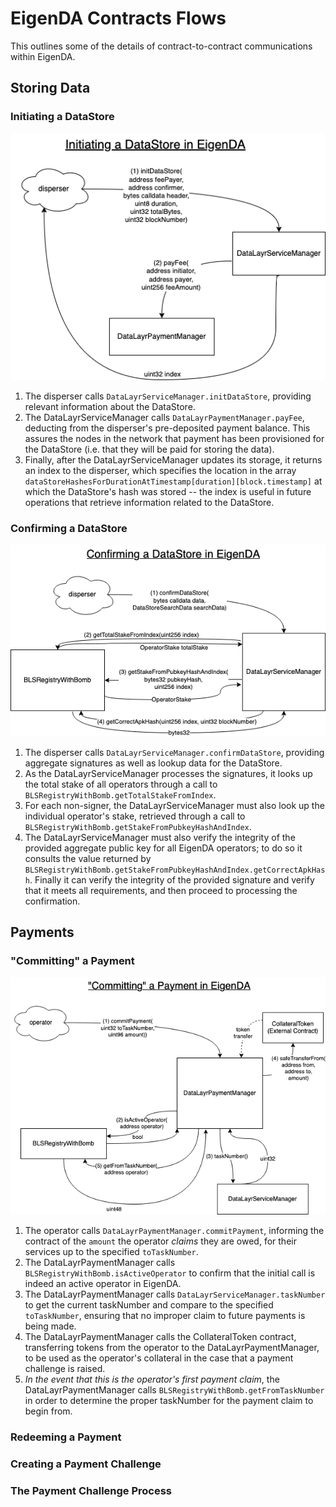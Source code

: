 
# EigenDA Contracts Flows

This outlines some of the details of contract-to-contract communications within EigenDA.

## Storing Data

### Initiating a DataStore

![Initiating a DataStore in EigenDA](images/DL_init_datastore.png?raw=true "Initiating a DataStore in EigenDA")

1. The disperser calls `DataLayrServiceManager.initDataStore`, providing relevant information about the DataStore.
2. The DataLayrServiceManager calls `DataLayrPaymentManager.payFee`, deducting from the disperser's pre-deposited payment balance. This assures the nodes in the network that payment has been provisioned for the DataStore (i.e. that they will be paid for storing the data).
3. Finally, after the DataLayrServiceManager updates its storage, it returns an index to the disperser, which specifies the location in the array `dataStoreHashesForDurationAtTimestamp[duration][block.timestamp]` at which the DataStore's hash was stored -- the index is useful in future operations that retrieve information related to the DataStore.

### Confirming a DataStore

![Confirming a DataStore in EigenDA](images/DL_confirm_datastore.png?raw=true "Confirming a DataStore in EigenDA")

1. The disperser calls `DataLayrServiceManager.confirmDataStore`, providing aggregate signatures as well as lookup data for the DataStore.
2. As the DataLayrServiceManager processes the signatures, it looks up the total stake of all operators through a call to `BLSRegistryWithBomb.getTotalStakeFromIndex`.
3. For each non-signer, the DataLayrServiceManager must also look up the individual operator's stake, retrieved through a call to `BLSRegistryWithBomb.getStakeFromPubkeyHashAndIndex`.
4. The DataLayrServiceManager must also verify the integrity of the provided aggregate public key for all EigenDA operators; to do so it consults the value returned by `BLSRegistryWithBomb.getStakeFromPubkeyHashAndIndex.getCorrectApkHash`. Finally it can verify the integrity of the provided signature and verify that it meets all requirements, and then proceed to processing the confirmation.

## Payments

### "Committing" a Payment

![Committing a Payment in EigenDA](images/DL_committing_payment.png?raw=true "Committing a Payment in EigenDA")

1. The operator calls `DataLayrPaymentManager.commitPayment`, informing the contract of the `amount` the operator *claims* they are owed, for their services up to the specified `toTaskNumber`.
2. The DataLayrPaymentManager calls `BLSRegistryWithBomb.isActiveOperator` to confirm that the initial call is indeed an active operator in EigenDA.
3. The DataLayrPaymentManager calls `DataLayrServiceManager.taskNumber` to get the current taskNumber and compare to the specified `toTaskNumber`, ensuring that no improper claim to future payments is being made.
4. The DataLayrPaymentManager calls the CollateralToken contract, transferring tokens from the operator to the DataLayrPaymentManager, to be used as the operator's collateral in the case that a payment challenge is raised.
5. *In the event that this is the operator's first payment claim*, the DataLayrPaymentManager calls `BLSRegistryWithBomb.getFromTaskNumber` in order to determine the proper taskNumber for the payment claim to begin from.

### Redeeming a Payment

### Creating a Payment Challenge

### The Payment Challenge Process